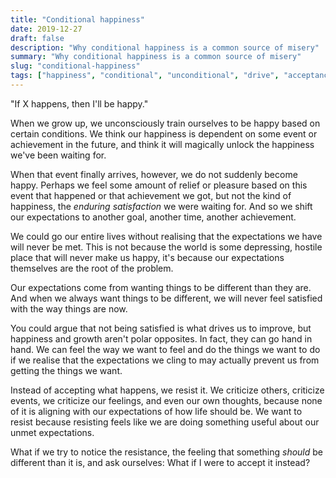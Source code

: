 ```yaml
---
title: "Conditional happiness"
date: 2019-12-27
draft: false
description: "Why conditional happiness is a common source of misery"
summary: "Why conditional happiness is a common source of misery"
slug: "conditional-happiness"
tags: ["happiness", "conditional", "unconditional", "drive", "acceptance"]
---
```


"If X happens, then I'll be happy."

When we grow up, we unconsciously train ourselves to be happy based on certain conditions. We think our happiness is dependent on some event or achievement in the future, and think it will magically unlock the happiness we've been waiting for.

When that event finally arrives, however, we do not suddenly become happy. Perhaps we feel some amount of relief or pleasure based on this event that happened or that achievement we got, but not the kind of happiness, the _enduring satisfaction_ we were waiting for. And so we shift our expectations to another goal, another time, another achievement.

We could go our entire lives without realising that the expectations we have will never be met. This is not because the world is some depressing, hostile place that will never make us happy, it's because our expectations themselves are the root of the problem.

Our expectations come from wanting things to be different than they are. And when we always want things to be different, we will never feel satisfied with the way things are now.

You could argue that not being satisfied is what drives us to improve, but happiness and growth aren't polar opposites. In fact, they can go hand in hand. We can feel the way we want to feel and do the things we want to do if we realise that the expectations we cling to may actually prevent us from getting the things we want.

Instead of accepting what happens, we resist it. We criticize others, criticize events, we criticize our feelings, and even our own thoughts, because none of it is aligning with our expectations of how life should be. We want to resist because resisting feels like we are doing something useful about our unmet expectations.

What if we try to notice the resistance, the feeling that something _should_ be different than it is, and ask ourselves: What if I were to accept it instead?
